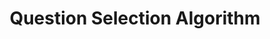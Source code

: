 ---
title: Question Selection Algorithm
redirect_to: "/releases/v10.2.0/developers/question_selection_algorithm"
---